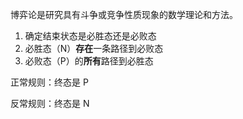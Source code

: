 博弈论是研究具有斗争或竞争性质现象的数学理论和方法。

1. 确定结束状态是必胜态还是必败态
2. 必胜态（N）**存在**一条路径到必败态
3. 必败态（P）的**所有**路径到必胜态

正常规则：终态是 P

反常规则：终态是 N
